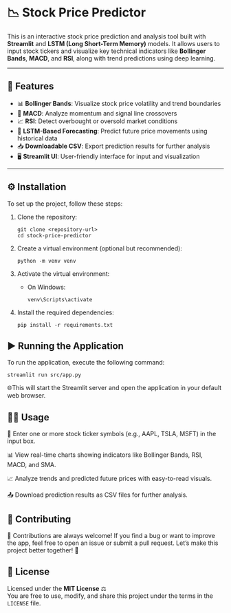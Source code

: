 # 📉 Stock Price Predictor

This is an interactive stock price prediction and analysis tool built with **Streamlit** and **LSTM (Long Short-Term Memory)** models. It allows users to input stock tickers and visualize key technical indicators like **Bollinger Bands**, **MACD**, and **RSI**, along with trend predictions using deep learning.

---

## 🚀 Features

- 📊 **Bollinger Bands**: Visualize stock price volatility and trend boundaries  
- 🔁 **MACD**: Analyze momentum and signal line crossovers  
- 📈 **RSI**: Detect overbought or oversold market conditions  
- 🤖 **LSTM-Based Forecasting**: Predict future price movements using historical data  
- 📥 **Downloadable CSV**: Export prediction results for further analysis  
- 🖥️ **Streamlit UI**: User-friendly interface for input and visualization

---

## ⚙️ Installation

To set up the project, follow these steps:

1. Clone the repository:
   ```
   git clone <repository-url>
   cd stock-price-predictor
   ```

2. Create a virtual environment (optional but recommended):
   ```
   python -m venv venv
   ```

3. Activate the virtual environment:
   - On Windows:
     ```
     venv\Scripts\activate
     ```

4. Install the required dependencies:
   ```
   pip install -r requirements.txt
   ```

## ▶️ Running the Application

To run the application, execute the following command:
```
streamlit run src/app.py
```

🌐This will start the Streamlit server and open the application in your default web browser.

## 🧑‍🏫 Usage

📝 Enter one or more stock ticker symbols (e.g., AAPL, TSLA, MSFT) in the input box.

📊 View real-time charts showing indicators like Bollinger Bands, RSI, MACD, and SMA.

📈 Analyze trends and predicted future prices with easy-to-read visuals.

📤 Download prediction results as CSV files for further analysis.

## 🤝 Contributing

🙌 Contributions are always welcome!
If you find a bug or want to improve the app, feel free to open an issue or submit a pull request. Let’s make this project better together! 🚀

## 📝 License

Licensed under the **MIT License** ⚖️  
You are free to use, modify, and share this project under the terms in the `LICENSE` file.
